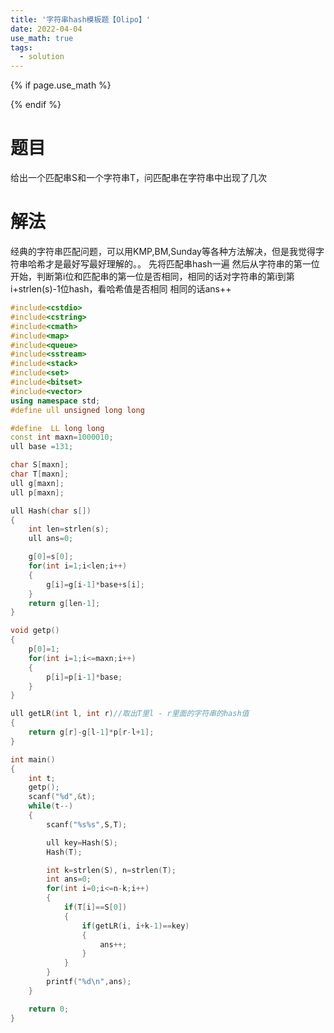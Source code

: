 ```yaml
---
title: '字符串hash模板题【Olipo】'
date: 2022-04-04
use_math: true
tags:
  - solution
---
```

{% if page.use_math %}  
<script type="text/javascript" id="MathJax-script" async  
  src="https://cdn.jsdelivr.net/npm/mathjax@3/es5/tex-mml-chtml.js">  
</script>  
<script>  
  MathJax = {  
    tex: {  
      inlineMath: [['$', '$'], ['\\(', '\\)']],  
      displayMath: [['$$', '$$'], ['\\[', '\\]']],  
      processEscapes: true  
    }  
  };  
</script>  
{% endif %}

# 题目  
给出一个匹配串S和一个字符串T，问匹配串在字符串中出现了几次

# 解法
经典的字符串匹配问题，可以用KMP,BM,Sunday等各种方法解决，但是我觉得字符串哈希才是最好写最好理解的。。
先将匹配串hash一遍
然后从字符串的第一位开始，判断第i位和匹配串的第一位是否相同，相同的话对字符串的第i到第i+strlen(s)-1位hash，看哈希值是否相同
相同的话ans++

```cpp 
#include<cstdio>
#include<cstring>
#include<cmath>
#include<map>
#include<queue>
#include<sstream>
#include<stack>
#include<set>
#include<bitset>
#include<vector>
using namespace std;
#define ull unsigned long long

#define  LL long long
const int maxn=1000010;
ull base =131;

char S[maxn];
char T[maxn];
ull g[maxn];
ull p[maxn];

ull Hash(char s[])
{
    int len=strlen(s);
    ull ans=0;

    g[0]=s[0];
    for(int i=1;i<len;i++)
    {
        g[i]=g[i-1]*base+s[i];
    }
    return g[len-1];
}

void getp()
{
    p[0]=1;
    for(int i=1;i<=maxn;i++)
    {
        p[i]=p[i-1]*base;
    }
}

ull getLR(int l, int r)//取出T里l - r里面的字符串的hash值
{
    return g[r]-g[l-1]*p[r-l+1];
}

int main()
{
    int t;
    getp();
    scanf("%d",&t);
    while(t--)
    {
        scanf("%s%s",S,T);

        ull key=Hash(S);
        Hash(T);

        int k=strlen(S), n=strlen(T);
        int ans=0;
        for(int i=0;i<=n-k;i++)
        {
            if(T[i]==S[0])
            {
                if(getLR(i, i+k-1)==key)
                {
                    ans++;
                }
            }
        }
        printf("%d\n",ans);
    }

    return 0;
}
```

